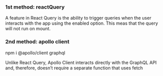 
### 1st method: reactQuery
A feature in React Query is the ability to trigger 
queries when the user interacts with the app using the enabled option.
This meas that the query will not run on mount.

### 2nd method: apollo client
npm i @apollo/client graphql

Unlike React Query, Apollo Client interacts directly with the GraphQL API and, therefore, doesn’t require a separate function that uses fetch